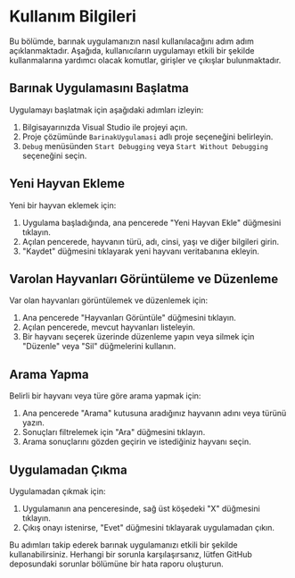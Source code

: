 # Kullanım Bilgileri

Bu bölümde, barınak uygulamanızın nasıl kullanılacağını adım adım açıklanmaktadır. Aşağıda, kullanıcıların uygulamayı etkili bir şekilde kullanmalarına yardımcı olacak komutlar, girişler ve çıkışlar bulunmaktadır.

## Barınak Uygulamasını Başlatma

Uygulamayı başlatmak için aşağıdaki adımları izleyin:

1. Bilgisayarınızda Visual Studio ile projeyi açın.
2. Proje çözümünde `BarinakUygulamasi` adlı proje seçeneğini belirleyin.
3. `Debug` menüsünden `Start Debugging` veya `Start Without Debugging` seçeneğini seçin.

## Yeni Hayvan Ekleme

Yeni bir hayvan eklemek için:

1. Uygulama başladığında, ana pencerede "Yeni Hayvan Ekle" düğmesini tıklayın.
2. Açılan pencerede, hayvanın türü, adı, cinsi, yaşı ve diğer bilgileri girin.
3. "Kaydet" düğmesini tıklayarak yeni hayvanı veritabanına ekleyin.

## Varolan Hayvanları Görüntüleme ve Düzenleme

Var olan hayvanları görüntülemek ve düzenlemek için:

1. Ana pencerede "Hayvanları Görüntüle" düğmesini tıklayın.
2. Açılan pencerede, mevcut hayvanları listeleyin.
3. Bir hayvanı seçerek üzerinde düzenleme yapın veya silmek için "Düzenle" veya "Sil" düğmelerini kullanın.

## Arama Yapma

Belirli bir hayvanı veya türe göre arama yapmak için:

1. Ana pencerede "Arama" kutusuna aradığınız hayvanın adını veya türünü yazın.
2. Sonuçları filtrelemek için "Ara" düğmesini tıklayın.
3. Arama sonuçlarını gözden geçirin ve istediğiniz hayvanı seçin.

## Uygulamadan Çıkma

Uygulamadan çıkmak için:

1. Uygulamanın ana penceresinde, sağ üst köşedeki "X" düğmesini tıklayın.
2. Çıkış onayı istenirse, "Evet" düğmesini tıklayarak uygulamadan çıkın.

Bu adımları takip ederek barınak uygulamanızı etkili bir şekilde kullanabilirsiniz. Herhangi bir sorunla karşılaşırsanız, lütfen GitHub deposundaki sorunlar bölümüne bir hata raporu oluşturun.
